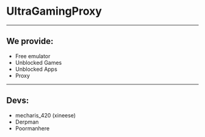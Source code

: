 # UltraGamingProxy
_____________________________________________________

## We provide:

- Free emulator
- Unblocked Games
- Unblocked Apps
- Proxy
______________________________________________________

## Devs:
- mecharis_420 (xineese)
- Derpman
- Poormanhere

